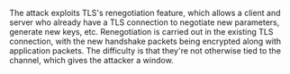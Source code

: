 
The attack exploits TLS's renegotiation feature, which allows a client and
server who already have a TLS connection to negotiate new parameters,
generate new keys, etc. Renegotiation is carried out in the existing TLS
connection, with the new handshake packets being encrypted along with
application packets. The difficulty is that they're not otherwise tied to
the channel, which gives the attacker a window.

